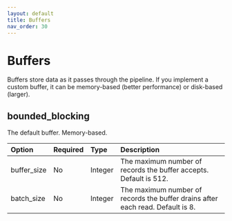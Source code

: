```yaml
---
layout: default
title: Buffers
nav_order: 30
---
```


# Buffers

Buffers store data as it passes through the pipeline. If you implement a custom buffer, it can be memory-based (better performance) or disk-based (larger).


## bounded_blocking

The default buffer. Memory-based.

Option | Required | Type | Description
:--- | :--- | :--- | :---
buffer_size | No | Integer | The maximum number of records the buffer accepts. Default is 512.
batch_size | No | Integer | The maximum number of records the buffer drains after each read. Default is 8.
